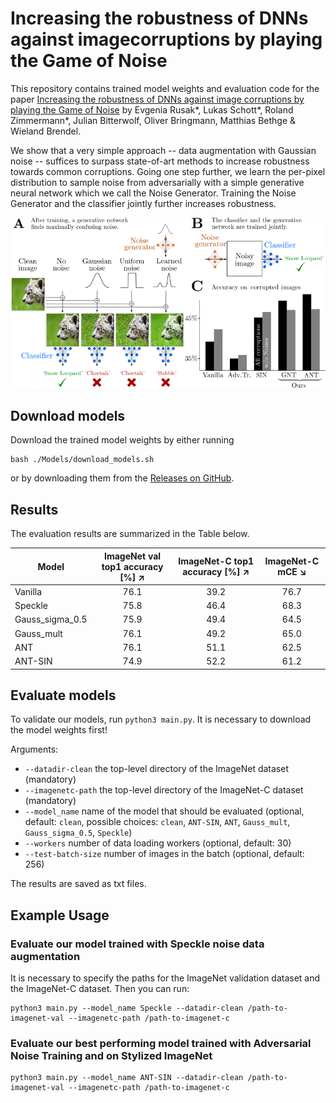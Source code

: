 # Increasing the robustness of DNNs against imagecorruptions by playing the Game of Noise

This repository contains trained model weights and evaluation code for the paper [Increasing the robustness of DNNs against image corruptions by playing the Game of Noise](https://arxiv.org/abs/2001.06057) by Evgenia Rusak*, Lukas Schott*, Roland Zimmermann*, Julian Bitterwolf, Oliver Bringmann, Matthias Bethge & Wieland Brendel.

We show that a very simple approach -- data augmentation with Gaussian noise -- suffices to surpass state-of-art methods to increase robustness towards common corruptions. Going one step further, we learn the per-pixel distribution to sample noise from adversarially with a simple generative neural network which we call the Noise Generator. Training the Noise Generator and the classifier jointly further increases robustness.



![Example Figure](./Figures/Fig1.png)

## Download models

Download the trained model weights by either running

```
bash ./Models/download_models.sh
```

or by downloading them from the [Releases on GitHub](https://github.com/bethgelab/game-of-noise/releases).

## Results

The evaluation results are summarized in the Table below.

| Model           | ImageNet val top1 accuracy [%] ↗ | ImageNet-C top1 accuracy [%] ↗ |  ImageNet-C mCE ↘ |
| --------------- |:--------------------------------:|:------------------------------:|:-----------------:|
| Vanilla         | 76.1                             | 39.2                           | 76.7              |
| Speckle         | 75.8                             | 46.4                           | 68.3              |
| Gauss_sigma_0.5 | 75.9                             | 49.4                           | 64.5              |
| Gauss_mult      | 76.1                             | 49.2                           | 65.0              |
| ANT             | 76.1                             | 51.1                           | 62.5              |
| ANT-SIN         | 74.9                             | 52.2                           | 61.2              |

## Evaluate models

To validate our models, run `python3 main.py`. It is necessary to download the model weights first!

Arguments:
 - `--datadir-clean` the top-level directory of the ImageNet dataset (mandatory)
 - `--imagenetc-path` the top-level directory of the ImageNet-C dataset (mandatory)
 - `--model_name` name of the model that should be evaluated (optional, default: `clean`, possible choices: `clean`, `ANT-SIN`, `ANT`, `Gauss_mult`, `Gauss_sigma_0.5`, `Speckle`)
 - `--workers` number of data loading workers (optional, default: 30)
 - `--test-batch-size` number of images in the batch (optional, default: 256) 

The results are saved as txt files.

## Example Usage

### Evaluate our model trained with Speckle noise data augmentation

It is necessary to specify the paths for the ImageNet validation dataset and the ImageNet-C dataset. Then you can run:
```
python3 main.py --model_name Speckle --datadir-clean /path-to-imagenet-val --imagenetc-path /path-to-imagenet-c
```

### Evaluate our best performing model trained with Adversarial Noise Training and on Stylized ImageNet

```
python3 main.py --model_name ANT-SIN --datadir-clean /path-to-imagenet-val --imagenetc-path /path-to-imagenet-c
```
